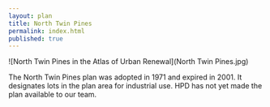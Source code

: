 ```yaml
---
layout: plan
title: North Twin Pines
permalink: index.html
published: true
---
```


![North Twin Pines in the Atlas of Urban Renewal](North Twin Pines.jpg)

The North Twin Pines plan was adopted in 1971 and expired in 2001. It designates lots in the plan area for industrial use. HPD has not yet made the plan available to our team.